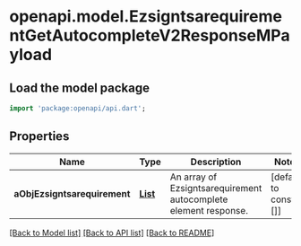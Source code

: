 # openapi.model.EzsigntsarequirementGetAutocompleteV2ResponseMPayload

## Load the model package
```dart
import 'package:openapi/api.dart';
```

## Properties
Name | Type | Description | Notes
------------ | ------------- | ------------- | -------------
**aObjEzsigntsarequirement** | [**List<EzsigntsarequirementAutocompleteElementResponse>**](EzsigntsarequirementAutocompleteElementResponse.md) | An array of Ezsigntsarequirement autocomplete element response. | [default to const []]

[[Back to Model list]](../README.md#documentation-for-models) [[Back to API list]](../README.md#documentation-for-api-endpoints) [[Back to README]](../README.md)


